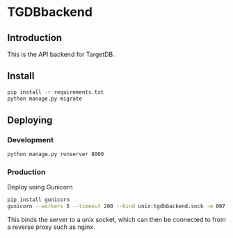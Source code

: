 # TGDBbackend

## Introduction

This is the API backend for TargetDB.

## Install

```bash
pip install -r requirements.txt
python manage.py migrate
```

## Deploying

### Development

```bash
python manage.py runserver 8000
```

### Production

Deploy using Gunicorn

```bash
pip install gunicorn
gunicorn --workers 5 --timeout 200 --bind unix:tgdbbackend.sock -m 007 tgdbbackend.wsgi
```

This binds the server to a unix socket, which can then be connected to from a reverse proxy such as nginx.
